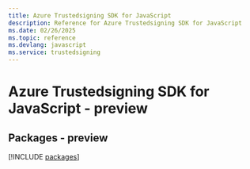 ```yaml
---
title: Azure Trustedsigning SDK for JavaScript
description: Reference for Azure Trustedsigning SDK for JavaScript
ms.date: 02/26/2025
ms.topic: reference
ms.devlang: javascript
ms.service: trustedsigning
---
```

# Azure Trustedsigning SDK for JavaScript - preview
## Packages - preview
[!INCLUDE [packages](trustedsigning-index.md)]